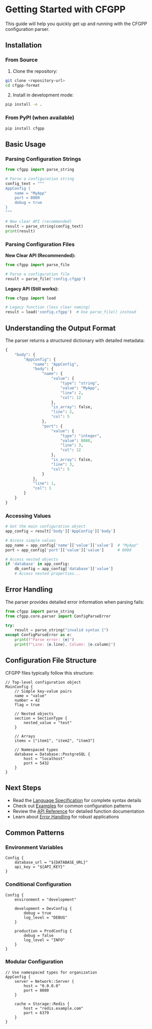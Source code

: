 # Getting Started with CFGPP

This guide will help you quickly get up and running with the CFGPP configuration parser.

## Installation

### From Source

1. Clone the repository:
```bash
git clone <repository-url>
cd cfgpp-format
```

2. Install in development mode:
```bash
pip install -e .
```

### From PyPI (when available)

```bash
pip install cfgpp
```

## Basic Usage

### Parsing Configuration Strings

```python
from cfgpp import parse_string

# Parse a configuration string
config_text = """
AppConfig {
    name = "MyApp"
    port = 8080
    debug = true
}
"""

# New clear API (recommended)
result = parse_string(config_text)
print(result)
```

### Parsing Configuration Files

**New Clear API (Recommended):**
```python
from cfgpp import parse_file

# Parse a configuration file  
result = parse_file('config.cfgpp')
```

**Legacy API (Still works):**
```python
from cfgpp import load

# Legacy function (less clear naming)
result = load('config.cfgpp')  # Use parse_file() instead
```

## Understanding the Output Format

The parser returns a structured dictionary with detailed metadata:

```python
{
    "body": {
        "AppConfig": {
            "name": "AppConfig",
            "body": {
                "name": {
                    "value": {
                        "type": "string",
                        "value": "MyApp",
                        "line": 2,
                        "col": 12
                    },
                    "is_array": false,
                    "line": 2,
                    "col": 5
                },
                "port": {
                    "value": {
                        "type": "integer",
                        "value": 8080,
                        "line": 3,
                        "col": 12
                    },
                    "is_array": false,
                    "line": 3,
                    "col": 5
                }
            },
            "line": 1,
            "col": 1
        }
    }
}
```

### Accessing Values

```python
# Get the main configuration object
app_config = result['body']['AppConfig']['body']

# Access simple values
app_name = app_config['name']['value']['value']  # "MyApp"
port = app_config['port']['value']['value']      # 8080

# Access nested objects
if 'database' in app_config:
    db_config = app_config['database']['value']
    # Access nested properties...
```

## Error Handling

The parser provides detailed error information when parsing fails:

```python
from cfgpp import parse_string
from cfgpp.core.parser import ConfigParseError

try:
    result = parse_string("invalid syntax {")
except ConfigParseError as e:
    print(f"Parse error: {e}")
    print(f"Line: {e.line}, Column: {e.column}")
```

## Configuration File Structure

CFGPP files typically follow this structure:

```cfgpp
// Top-level configuration object
MainConfig {
    // Simple key-value pairs
    name = "value"
    number = 42
    flag = true
    
    // Nested objects
    section = SectionType {
        nested_value = "test"
    }
    
    // Arrays
    items = ["item1", "item2", "item3"]
    
    // Namespaced types
    database = Database::PostgreSQL {
        host = "localhost"
        port = 5432
    }
}
```

## Next Steps

- Read the [Language Specification](language-specification.md) for complete syntax details
- Check out [Examples](examples.md) for common configuration patterns
- Review the [API Reference](api-reference.md) for detailed function documentation
- Learn about [Error Handling](error-handling.md) for robust applications

## Common Patterns

### Environment Variables
```cfgpp
Config {
    database_url = "${DATABASE_URL}"
    api_key = "${API_KEY}"
}
```

### Conditional Configuration
```cfgpp
Config {
    environment = "development"
    
    development = DevConfig {
        debug = true
        log_level = "DEBUG"
    }
    
    production = ProdConfig {
        debug = false
        log_level = "INFO"
    }
}
```

### Modular Configuration
```cfgpp
// Use namespaced types for organization
AppConfig {
    server = Network::Server {
        host = "0.0.0.0"
        port = 8080
    }
    
    cache = Storage::Redis {
        host = "redis.example.com"
        port = 6379
    }
}
```
